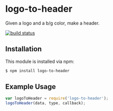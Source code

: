 # logo-to-header

Given a logo and a b/g color, make a header.

[![build status](https://secure.travis-ci.org/timothyleslieallen/logo-to-header.png)](http://travis-ci.org/timothyleslieallen/logo-to-header)

## Installation

This module is installed via npm:

``` bash
$ npm install logo-to-header
```

## Example Usage

``` js
var logoToHeader = require('logo-to-header');
logoToHeader(data, type, callback);
```
